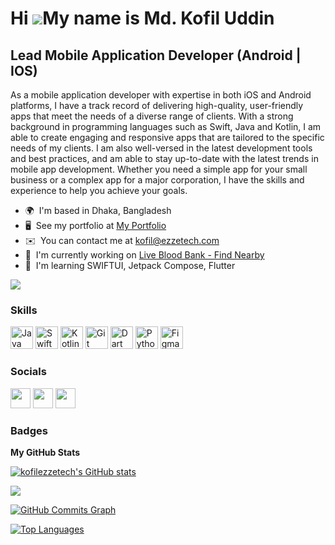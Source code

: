 Hi ![](https://user-images.githubusercontent.com/18350557/176309783-0785949b-9127-417c-8b55-ab5a4333674e.gif)My name is Md. Kofil Uddin
=======================================================================================================================================

Lead Mobile Application Developer (Android | IOS)
-------------------------------------------------

As a mobile application developer with expertise in both iOS and Android platforms, I have a track record of delivering high-quality, user-friendly apps that meet the needs of a diverse range of clients. With a strong background in programming languages such as Swift, Java and Kotlin, I am able to create engaging and responsive apps that are tailored to the specific needs of my clients. I am also well-versed in the latest development tools and best practices, and am able to stay up-to-date with the latest trends in mobile app development. Whether you need a simple app for your small business or a complex app for a major corporation, I have the skills and experience to help you achieve your goals.

* 🌍  I'm based in Dhaka, Bangladesh
* 🖥️  See my portfolio at [My Portfolio](http://etl.com.bd/portfolio)
* ✉️  You can contact me at [kofil@ezzetech.com](mailto:kofil@vio-resume.com)
* 🚀  I'm currently working on [Live Blood Bank - Find Nearby](http://play.google.com/store/apps/details?id=bd.etl.livebloodbank)
* 🧠  I'm learning SWIFTUI, Jetpack Compose, Flutter

<a href="https://www.twitter.com/kofil_rahin" target="_blank" rel="noreferrer"><img
src="https://img.shields.io/twitter/follow/kofil_rahin?logo=twitter&style=for-the-badge&color=0891b2&labelColor=1c1917"
/></a>

### Skills


<p align="left">
<a href="https://www.oracle.com/java/" target="_blank" rel="noreferrer"><img src="https://raw.githubusercontent.com/danielcranney/readme-generator/main/public/icons/skills/java-colored.svg" width="36" height="36" alt="Java" /></a>
<a href="https://developer.apple.com/swift/" target="_blank" rel="noreferrer"><img src="https://raw.githubusercontent.com/danielcranney/readme-generator/main/public/icons/skills/swift-colored.svg" width="36" height="36" alt="Swift" /></a>
<a href="https://kotlinlang.org/" target="_blank" rel="noreferrer"><img src="https://raw.githubusercontent.com/danielcranney/readme-generator/main/public/icons/skills/kotlin-colored.svg" width="36" height="36" alt="Kotlin" /></a>
<a href="https://git-scm.com/" target="_blank" rel="noreferrer"><img src="https://raw.githubusercontent.com/danielcranney/readme-generator/main/public/icons/skills/git-colored.svg" width="36" height="36" alt="Git" /></a>
<a href="https://dart.dev/" target="_blank" rel="noreferrer"><img src="https://raw.githubusercontent.com/danielcranney/readme-generator/main/public/icons/skills/dart-colored.svg" width="36" height="36" alt="Dart" /></a>
<a href="https://www.python.org/" target="_blank" rel="noreferrer"><img src="https://raw.githubusercontent.com/danielcranney/readme-generator/main/public/icons/skills/python-colored.svg" width="36" height="36" alt="Python" /></a>
<a href="https://www.figma.com/" target="_blank" rel="noreferrer"><img src="https://raw.githubusercontent.com/danielcranney/readme-generator/main/public/icons/skills/figma-colored.svg" width="36" height="36" alt="Figma" /></a>
</p>


### Socials

<p align="left"> <a href="https://www.github.com/kofilezzetech" target="_blank" rel="noreferrer"><img src="https://raw.githubusercontent.com/danielcranney/readme-generator/main/public/icons/socials/github.svg" width="32" height="32" /></a> <a href="https://www.linkedin.com/in/md-kofil-uddin-20ba0343" target="_blank" rel="noreferrer"><img src="https://raw.githubusercontent.com/danielcranney/readme-generator/main/public/icons/socials/linkedin.svg" width="32" height="32" /></a> <a href="https://www.twitter.com/kofil_rahin" target="_blank" rel="noreferrer"><img src="https://raw.githubusercontent.com/danielcranney/readme-generator/main/public/icons/socials/twitter.svg" width="32" height="32" /></a></p>

### Badges

<b>My GitHub Stats</b>

<a href="http://www.github.com/kofilezzetech"><img src="https://github-readme-stats.vercel.app/api?username=kofilezzetech&show_icons=true&hide=&count_private=true&title_color=0891b2&text_color=ffffff&icon_color=0891b2&bg_color=1c1917&hide_border=true&show_icons=true" alt="kofilezzetech's GitHub stats" /></a>

<a href="http://www.github.com/kofilezzetech"><img src="https://github-readme-streak-stats.herokuapp.com/?user=kofilezzetech&stroke=ffffff&background=1c1917&ring=0891b2&fire=0891b2&currStreakNum=ffffff&currStreakLabel=0891b2&sideNums=ffffff&sideLabels=ffffff&dates=ffffff&hide_border=true" /></a>

<a href="http://www.github.com/kofilezzetech"><img src="https://github-readme-activity-graph.cyclic.app/graph?username=kofilezzetech&bg_color=1c1917&color=ffffff&line=0891b2&point=ffffff&area_color=1c1917&area=true&hide_border=true&custom_title=GitHub%20Commits%20Graph" alt="GitHub Commits Graph" /></a>

<a href="https://github.com/kofilezzetech" align="left"><img src="https://github-readme-stats.vercel.app/api/top-langs/?username=kofilezzetech&langs_count=10&title_color=0891b2&text_color=ffffff&icon_color=0891b2&bg_color=1c1917&hide_border=true&locale=en&custom_title=Top%20%Languages" alt="Top Languages" /></a>
